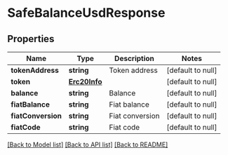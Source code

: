 # SafeBalanceUsdResponse

## Properties
Name | Type | Description | Notes
------------ | ------------- | ------------- | -------------
**tokenAddress** | **string** | Token address | [default to null]
**token** | [**Erc20Info**](Erc20Info.md) |  | [default to null]
**balance** | **string** | Balance | [default to null]
**fiatBalance** | **string** | Fiat balance | [default to null]
**fiatConversion** | **string** | Fiat conversion | [default to null]
**fiatCode** | **string** | Fiat code | [default to null]

[[Back to Model list]](../README.md#documentation-for-models) [[Back to API list]](../README.md#documentation-for-api-endpoints) [[Back to README]](../README.md)


